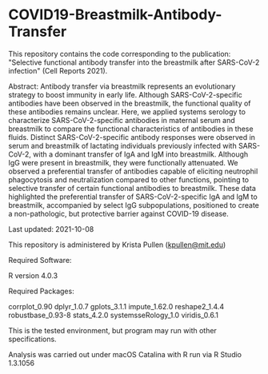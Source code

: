 # COVID19-Breastmilk-Antibody-Transfer
This repository contains the code corresponding to the publication: "Selective functional antibody transfer into the breastmilk after SARS-CoV-2 infection" (Cell Reports 2021).


Abstract: Antibody transfer via breastmilk represents an evolutionary strategy to boost immunity in early life. Although SARS-CoV-2-specific antibodies have been observed in the breastmilk, the functional quality of these antibodies remains unclear. Here, we applied systems serology to characterize SARS-CoV-2-specific antibodies in maternal serum and breastmilk to compare the functional characteristics of antibodies in these fluids. Distinct SARS-CoV-2-specific antibody responses were observed in serum and breastmilk of lactating individuals previously infected with SARS-CoV-2, with a dominant transfer of IgA and IgM into breastmilk. Although IgG were present in breastmilk, they were functionally attenuated. We observed a preferential transfer of antibodies capable of eliciting neutrophil phagocytosis and neutralization compared to other functions, pointing to selective transfer of certain functional antibodies to breastmilk. These data highlighted the preferential transfer of SARS-CoV-2-specific IgA and IgM to breastmilk, accompanied by select IgG subpopulations, positioned to create a non-pathologic, but protective barrier against COVID-19 disease. 

Last updated: 2021-10-08

This repository is administered by Krista Pullen (kpullen@mit.edu)


Required Software: 

R version 4.0.3

Required Packages: 

corrplot_0.90
dplyr_1.0.7
gplots_3.1.1
impute_1.62.0
reshape2_1.4.4
robustbase_0.93-8
stats_4.2.0
systemsseRology_1.0
viridis_0.6.1 

This is the tested environment, but program may run with other specifications.

Analysis was carried out under macOS Catalina with R run via R Studio 1.3.1056
